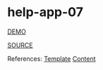 # help-app-07

[DEMO](https://prudhvi15.github.io/help-app-07/)

[SOURCE](https://github.com/prudhvi15/help-app-07)


References:
[Template](https://startbootstrap.com/themes/)
[Content](https://github.com/denisecase/pbl-lifeline)
